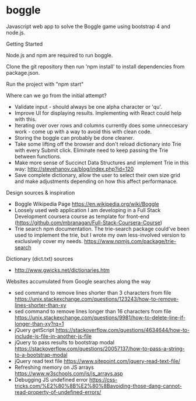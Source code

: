 # boggle

Javascript web app to solve the Boggle game using bootstrap 4 and node.js.

Getting Started

Node.js and npm are required to run boggle.

Clone the git repository then run 'npm install' to install dependencies from package.json.

Run the project with "npm start"

Where can we go from the initial attempt?
- Validate input - should always be one alpha character or 'qu'.
- Improve UI for displaying results. Implementing with React could help with this.
- Iterating over over rows and columns currently does some unneccesary work - come up with a way to avoid this with clean code.
- Storing the boggle can probably be done cleaner.
- Take some lifting off the browser and don't reload dictionary into Trie with every Submit click. Eliminate need to keep passing the Trie between functions.
- Make more sense of Succinct Data Structures and implement Trie in this way: http://stevehanov.ca/blog/index.php?id=120
- Save complete dictionary, allow the user to select their own size grid and make adjustments depending on how this affect performanace.

Design sources & inspiration
- Boggle Wikipedia Page https://en.wikipedia.org/wiki/Boggle
- Loosely used web application I am developing in a Full Stack Development coursera course as template for front-end (https://github.com/mbranagan/Full-Stack-Coursera-Course)
- Trie search npm documentation. The trie-search package could've been used to implement the trie, but I wrote my own less-involved version to exclusively cover my needs. https://www.npmjs.com/package/trie-search

Dictionary (dict.txt) sources
- http://www.gwicks.net/dictionaries.htm

Websites accumulated from Google searches along the way
- sed command to remove lines shorter than 3 characters from file https://unix.stackexchange.com/questions/123243/how-to-remove-lines-shorter-than-xy
- sed command to remove lines longer than 16 characters from file https://unix.stackexchange.com/questions/9981/how-to-delete-line-if-longer-than-xy?rq=1
- jQuery getScript https://stackoverflow.com/questions/4634644/how-to-include-js-file-in-another-js-file
- jQuery to pass results to bootstrap modal https://stackoverflow.com/questions/20057137/how-to-pass-a-string-to-a-bootstrap-modal
- jQuery read text file https://www.sitepoint.com/jquery-read-text-file/
- Refreshing memory on JS arrays https://www.w3schools.com/js/js_arrays.asp
- Debugging JS undefined error https://css-tricks.com/%E2%80%8B%E2%80%8Bavoiding-those-dang-cannot-read-property-of-undefined-errors/
